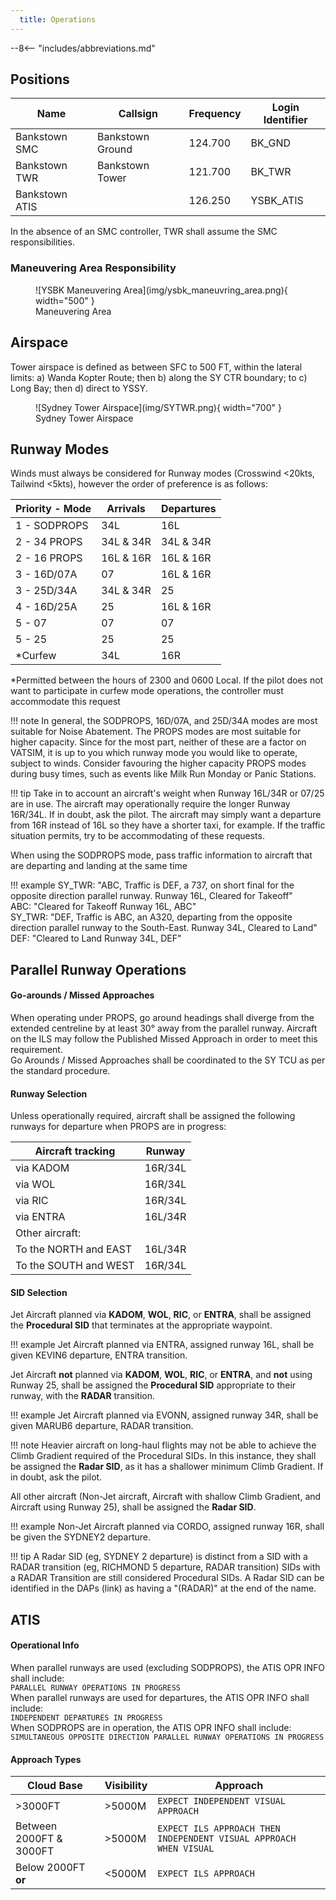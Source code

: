 ```yaml
---
  title: Operations
---
```


--8<-- "includes/abbreviations.md"

## Positions

| Name               | Callsign       | Frequency        | Login Identifier                         |
| ------------------ | -------------- | ---------------- | ---------------------------------------- |
| Bankstown SMC   | Bankstown Ground   | 124.700          | BK_GND                                 |
| Bankstown TWR  | Bankstown Tower  | 121.700          | BK_TWR                                 |
| Bankstown ATIS        |                | 126.250          | YSBK_ATIS                                |

 
In the absence of an SMC controller, TWR shall assume the SMC responsibilities.
### Maneuvering Area Responsibility
<figure markdown>
![YSBK Maneuvering Area](img/ysbk_maneuvring_area.png){ width="500" }
  <figcaption>Maneuvering Area</figcaption>
</figure>

## Airspace
Tower airspace is defined as between SFC to 500 FT, within the lateral limits:
a) Wanda Kopter Route; then
b) along the SY CTR boundary; to
c) Long Bay; then
d) direct to YSSY.

<figure markdown>
![Sydney Tower Airspace](img/SYTWR.png){ width="700" }
  <figcaption>Sydney Tower Airspace</figcaption>
</figure>

## Runway Modes
Winds must always be considered for Runway modes (Crosswind <20kts, Tailwind <5kts), however the order of preference is as follows:

| Priority - Mode | Arrivals  | Departures |
| ----------------| --------- | ---------- |
| 1 - SODPROPS    | 34L       | 16L        |
| 2 - 34 PROPS    | 34L & 34R | 34L & 34R  |
| 2 - 16 PROPS    | 16L & 16R | 16L & 16R  |
| 3 - 16D/07A     | 07        | 16L & 16R  |
| 3 - 25D/34A     | 34L & 34R | 25         |
| 4 - 16D/25A     | 25        | 16L & 16R  |
| 5 - 07          | 07        | 07         |
| 5 - 25          | 25        | 25         |
| *Curfew         | 34L       | 16R        |

*Permitted between the hours of 2300 and 0600 Local. If the pilot does not want to participate in curfew mode operations, the controller must accommodate this request

!!! note
    In general, the SODPROPS, 16D/07A, and 25D/34A modes are most suitable for Noise Abatement. The PROPS modes are most suitable for higher capacity. Since for the most part, neither of these are a factor on VATSIM, it is up to you which runway mode you would like to operate, subject to winds. Consider favouring the higher capacity PROPS modes during busy times, such as events like Milk Run Monday or Panic Stations.

!!! tip
    Take in to account an aircraft's weight when Runway 16L/34R or 07/25 are in use. The aircraft may operationally require the longer Runway 16R/34L. If in doubt, ask the pilot. The aircraft may simply want a departure from 16R instead of 16L so they have a shorter taxi, for example. If the traffic situation permits, try to be accommodating of these requests.

When using the SODPROPS mode, pass traffic information to aircraft that are departing and landing at the same time

!!! example
    SY_TWR: "ABC, Traffic is DEF, a 737, on short final for the opposite direction parallel runway. Runway 16L, Cleared for Takeoff"  
    ABC: "Cleared for Takeoff Runway 16L, ABC"  
    SY_TWR: "DEF, Traffic is ABC, an A320, departing from the opposite direction parallel runway to the South-East. Runway 34L, Cleared to Land"  
    DEF: "Cleared to Land Runway 34L, DEF"  
## Parallel Runway Operations

#### Go-arounds / Missed Approaches
When operating under PROPS, go around headings shall diverge from the extended centreline by at least 30° away from the parallel runway. Aircraft on the ILS may follow the Published Missed Approach in order to meet this requirement.  
Go Arounds / Missed Approaches shall be coordinated to the SY TCU as per the standard procedure.

#### Runway Selection
Unless operationally required, aircraft shall be assigned the following runways for departure when PROPS are in progress:

| Aircraft tracking | Runway  |
| ----------------| --------- |
| via KADOM   | 16R/34L      |
| via WOL | 16R/34L |
| via RIC| 16R/34L |
| via ENTRA | 16L/34R |
| Other aircraft: |
| To the NORTH and EAST | 16L/34R |
| To the SOUTH and WEST | 16R/34L |

#### SID Selection

Jet Aircraft planned via **KADOM**, **WOL**, **RIC**, or **ENTRA**, shall be assigned the **Procedural SID** that terminates at the appropriate waypoint.

!!! example
    Jet Aircraft planned via ENTRA, assigned runway 16L, shall be given KEVIN6 departure, ENTRA transition.

Jet Aircraft **not** planned via **KADOM**, **WOL**, **RIC**, or **ENTRA**, and **not** using Runway 25, shall be assigned the **Procedural SID** appropriate to their runway, with the **RADAR** transition.

!!! example
    Jet Aircraft planned via EVONN, assigned runway 34R, shall be given MARUB6 departure, RADAR transition.

!!! note
    Heavier aircraft on long-haul flights may not be able to achieve the Climb Gradient required of the Procedural SIDs. In this instance, they shall be assigned the **Radar SID**, as it has a shallower minimum Climb Gradient. If in doubt, ask the pilot.

All other aircraft (Non-Jet aircraft, Aircraft with shallow Climb Gradient, and Aircraft using Runway 25), shall be assigned the **Radar SID**.

!!! example
    Non-Jet Aircraft planned via CORDO, assigned runway 16R, shall be given the SYDNEY2 departure.

!!! tip
    A Radar SID (eg, SYDNEY 2 departure) is distinct from a SID with a RADAR transition (eg, RICHMOND 5 departure, RADAR transition) SIDs with a RADAR Transition are still considered Procedural SIDs. A Radar SID can be identified in the DAPs (link) as having a "(RADAR)" at the end of the name.
## ATIS
#### Operational Info

When parallel runways are used (excluding SODPROPS), the ATIS OPR INFO shall include:  
`PARALLEL RUNWAY OPERATIONS IN PROGRESS`  
When parallel runways are used for departures, the ATIS OPR INFO shall include:  
`INDEPENDENT DEPARTURES IN PROGRESS`  
When SODPROPS are in operation, the ATIS OPR INFO shall include:  
`SIMULTANEOUS OPPOSITE DIRECTION PARALLEL RUNWAY OPERATIONS IN PROGRESS`
#### Approach Types

| Cloud Base             | Visibility     | Approach                             |
| -----------------------| -------------- | -------------------------------------|
| >3000FT                | >5000M         | `EXPECT INDEPENDENT VISUAL APPROACH` |
| Between 2000FT & 3000FT| >5000M         | `EXPECT ILS APPROACH THEN INDEPENDENT VISUAL APPROACH WHEN VISUAL`|
| Below 2000FT **or**    | <5000M         | `EXPECT ILS APPROACH`                |